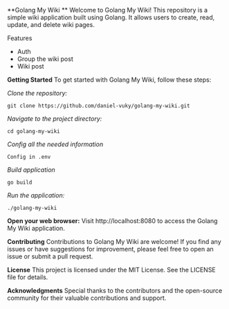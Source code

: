 **Golang My Wiki
**
Welcome to Golang My Wiki! This repository is a simple wiki application built using Golang. 
It allows users to create, read, update, and delete wiki pages.

Features
- Auth
- Group the wiki post
- Wiki post


**Getting Started**
To get started with Golang My Wiki, follow these steps:

_Clone the repository:_

```
git clone https://github.com/daniel-vuky/golang-my-wiki.git
```

_Navigate to the project directory:_

```
cd golang-my-wiki
```

_Config all the needed information_

```
Config in .env
```

_Build application_

```
go build
```

_Run the application:_

```
./golang-my-wiki
```

**Open your web browser:**
Visit http://localhost:8080 to access the Golang My Wiki application.

**Contributing**
Contributions to Golang My Wiki are welcome! If you find any issues or have suggestions for improvement, please feel free to open an issue or submit a pull request.

**License**
This project is licensed under the MIT License. See the LICENSE file for details.

**Acknowledgments**
Special thanks to the contributors and the open-source community for their valuable contributions and support.




